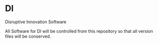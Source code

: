 # DI
Disruptive Innovation Software

All Software for DI will be controlled from this repository so that all version files will be conserved. 
